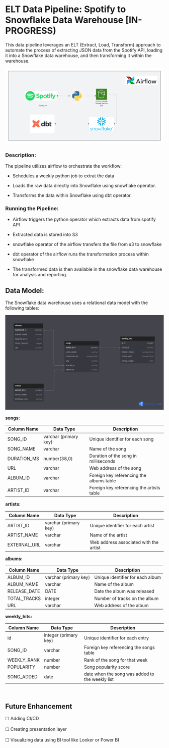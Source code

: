 # ELT  Data Pipeline: Spotify to Snowflake Data Warehouse [IN-PROGRESS)

This data pipeline leverages an ELT (Extract, Load, Transform) approach to automate the process of extracting JSON data from the Spotify API, loading it into a Snowflake data warehouse, and then transforming it within the warehouse.

!["Data Pipeline Architecture"](resources/images/architecture_diagram.png)

### Description:

The pipeline utilizes airflow to orchestrate the workflow:

- Schedules a weekly python job to extrat the data

- Loads the raw data directly into Snowflake using snowflake operator.

- Transforms the data within Snowflake using dbt operator.



### Running the Pipeline:

- Airflow triggers the python operator which extracts data from spotify API 

- Extracted data is stored into S3

- snowflake operator of the airflow transfers the file from s3 to snowflake 

- dbt operator of the airflow runs the transformation process within snowflake

- The transformed data is then available in the snowflake data warehouse for analysis and reporting.

## **Data Model:**

The Snowflake data warehouse uses a relational data model with the following tables:

!["ER Diagram"](resources/images/ER_DIAGRAM.png)

**songs:**

| Column Name | Data Type | Description |
|---|---|---|
| SONG_ID | varchar (primary key) | Unique identifier for each song |
| SONG_NAME | varchar | Name of the song |
| DURATION_MS | number(38,0) | Duration of the song in milliseconds |
| URL | varchar | Web address of the song |
| ALBUM_ID | varchar | Foreign key referencing the albums table |
| ARTIST_ID | varchar | Foreign key referencing the artists table |

**artists:**

| Column Name | Data Type | Description |
|---|---|---|
| ARTIST_ID | varchar (primary key) | Unique identifier for each artist |
| ARTIST_NAME | varchar | Name of the artist |
| EXTERNAL_URL | varchar | Web address associated with the artist |

**albums:**

| Column Name | Data Type | Description |
|---|---|---|
| ALBUM_ID | varchar (primary key) | Unique identifier for each album |
| ALBUM_NAME | varchar | Name of the album |
| RELEASE_DATE | DATE | Date the album was released |
| TOTAL_TRACKS | integer | Number of tracks on the album |
| URL | varchar | Web address of the album |

**weekly_hits:**

| Column Name | Data Type | Description |
|---|---|---|
| id | integer (primary key) | Unique identifier for each entry |
| SONG_ID | varchar | Foreign key referencing the songs table |
| WEEKLY_RANK | number | Rank of the song for that week |
| POPULARITY | number | Song popularity score |
| SONG_ADDED | date | date when the song was added to the weekly list |

 </br > 

## **Future Enhancement**


 &#9744; Adding CI/CD   </br >  </br >
 &#9744;  Creating presentation layer </br >  </br >
 &#9744;   Visualizing data using BI tool like Looker or Power BI  </br >  </br >

